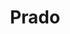 ---
title: Prado
date: 
draft: false

# descripcion
description : Pulsera de plata 925 y microcubic

materials: Plata 925

color: Plateado

dimensions: 19cm largo

code: 03-21-0520

type: "Pulseras"

categories: []

price: $3.710,00

# Images
# first image will be shown in the product page
images:
  # - image: "images/path_to_image"
  # La ubicacion de las imagenes es imagenes/Pulseras/Pulseras.Microcubic/03-21-0520-prado
  - image: "./images/pulseras/microcubic/03-21-0520.JPG"
---